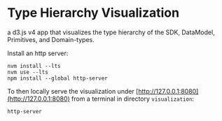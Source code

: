 # Type Hierarchy Visualization

a d3.js v4 app that visualizes the type hierarchy of the SDK, DataModel, Primitives, and Domain-types.

Install an http server:

```plain
nvm install --lts
nvm use --lts
npm install --global http-server
```

To then locally serve the visualization under [http://127.0.0.1:8080](http://127.0.0.1:8080)
from a terminal in directory `visualization`:

```plain
http-server
```
